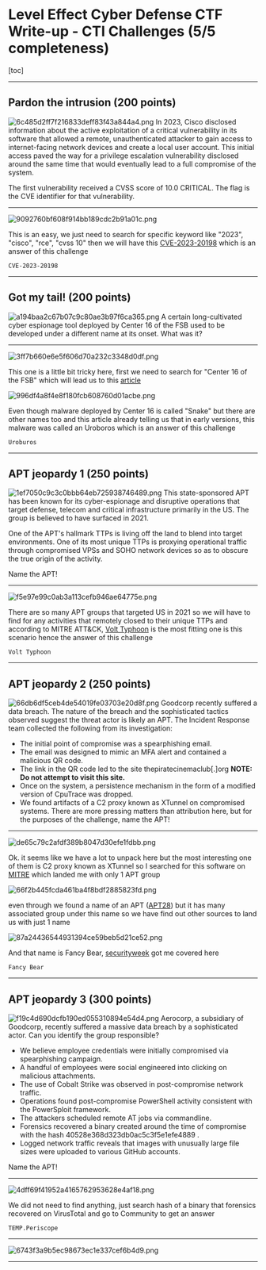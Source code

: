 # Level Effect Cyber Defense CTF Write-up - CTI Challenges (5/5 completeness)
[toc]
***
## Pardon the intrusion (200 points)
![6c485d2ff7f216833deff83f43a844a4.png](/resources/6c485d2ff7f216833deff83f43a844a4.png)
In 2023, Cisco disclosed information about the active exploitation of a critical vulnerability in its software that allowed a remote, unauthenticated attacker to gain access to internet-facing network devices and create a local user account. This initial access paved the way for a privilege escalation vulnerability disclosed around the same time that would eventually lead to a full compromise of the system.

The first vulnerability received a CVSS score of 10.0 CRITICAL. The flag is the CVE identifier for that vulnerability.
***
![9092760bf608f914bb189cdc2b91a01c.png](/resources/9092760bf608f914bb189cdc2b91a01c.png)

This is an easy, we just need to search for specific keyword like "2023", "cisco", "rce", "cvss 10" then we will have this [CVE-2023-20198](https://nvd.nist.gov/vuln/detail/CVE-2023-20198) which is an answer of this challenge

```
CVE-2023-20198
```
***
## Got my tail! (200 points)
![a194baa2c67b07c9c80ae3b97f6ca365.png](/resources/a194baa2c67b07c9c80ae3b97f6ca365.png)
A certain long-cultivated cyber espionage tool deployed by Center 16 of the FSB used to be developed under a different name at its onset. What was it?
***
![3ff7b660e6e5f606d70a232c3348d0df.png](/resources/3ff7b660e6e5f606d70a232c3348d0df.png)

This one is a little bit tricky here, first we need to search for "Center 16 of the FSB" which will lead us to this [article](https://www.rferl.org/a/russia-fsb-malware-snake-takedown/32407612.html)

![996df4a8f4e8f180fcb608760d01acbe.png](/resources/996df4a8f4e8f180fcb608760d01acbe.png)

Even though malware deployed by Center 16 is called "Snake" but there are other names too and this article already telling us that in early versions, this malware was called an Uroboros which is an answer of this challenge

```
Uroburos
```
***
## APT jeopardy 1 (250 points)
![1ef7050c9c3c0bbb64eb725938746489.png](/resources/1ef7050c9c3c0bbb64eb725938746489.png)
This state-sponsored APT has been known for its cyber-espionage and disruptive operations that target defense, telecom and critical infrastructure primarily in the US. The group is believed to have surfaced in 2021.

One of the APT's hallmark TTPs is living off the land to blend into target environments. One of its most unique TTPs is proxying operational traffic through compromised VPSs and SOHO network devices so as to obscure the true origin of the activity.

Name the APT!
***
![f5e97e99c0ab3a113cefb946ae64775e.png](/resources/f5e97e99c0ab3a113cefb946ae64775e.png)

There are so many APT groups that targeted US in 2021 so we will have to find for any activities that remotely closed to their unique TTPs and according to MITRE ATT&CK, [Volt Typhoon](https://attack.mitre.org/groups/G1017/) is the most fitting one is this scenario hence the answer of this challenge

```
Volt Typhoon
```
***
## APT jeopardy 2 (250 points)
![66db6df5ceb4de54019fe03703e20d8f.png](/resources/66db6df5ceb4de54019fe03703e20d8f.png)
Goodcorp recently suffered a data breach. The nature of the breach and the sophisticated tactics observed suggest the threat actor is likely an APT. The Incident Response team collected the following from its investigation:

- The initial point of compromise was a spearphishing email.
- The email was designed to mimic an MFA alert and contained a malicious QR code.
- The link in the QR code led to the site thepiratecinemaclub[.]org **NOTE: Do not attempt to visit this site.**
- Once on the system, a persistence mechanism in the form of a modified version of CpuTrace was dropped.
- We found artifacts of a C2 proxy known as XTunnel on compromised systems.
There are more pressing matters than attribution here, but for the purposes of the challenge, name the APT!
***
![de65c79c2afdf389b8047d30efe1fdbb.png](/resources/de65c79c2afdf389b8047d30efe1fdbb.png)

Ok. it seems like we have a lot to unpack here but the most interesting one of them is C2 proxy known as XTunnel so I searched for this software on [MITRE](https://attack.mitre.org/software/S0117/) which landed me with only 1 APT group 

![66f2b445fcda461ba4f8bdf2885823fd.png](/resources/66f2b445fcda461ba4f8bdf2885823fd.png)

even through we found a name of an APT ([APT28](https://attack.mitre.org/groups/G0007/)) but it has many associated group under this name so we have find out other sources to land us with just 1 name

![87a24436544931394ce59beb5d21ce52.png](/resources/87a24436544931394ce59beb5d21ce52.png)

And that name is Fancy Bear, [securityweek](https://www.securityweek.com/xtunnel-malware-specifically-built-dnc-hack-report/) got me covered here

```
Fancy Bear
```
***
## APT jeopardy 3 (300 points)
![f19c4d690dcfb190ed055310894e54d4.png](/resources/f19c4d690dcfb190ed055310894e54d4.png)
Aerocorp, a subsidiary of Goodcorp, recently suffered a massive data breach by a sophisticated actor. Can you identify the group responsible?

- We believe employee credentials were initially compromised via spearphishing campaign.
- A handful of employees were social engineered into clicking on malicious attachments.
- The use of Cobalt Strike was observed in post-compromise network traffic.
- Operations found post-compromise PowerShell activity consistent with the PowerSploit framework.
- The attackers scheduled remote AT jobs via commandline.
- Forensics recovered a binary created around the time of compromise with the hash 40528e368d323db0ac5c3f5e1efe4889 .
- Logged network traffic reveals that images with unusually large file sizes were uploaded to various GitHub accounts.

Name the APT!
***
![4dff69f41952a4165762953628e4af18.png](/resources/4dff69f41952a4165762953628e4af18.png)

We did not need to find anything, just search hash of a binary that forensics recovered on VirusTotal and go to Community to get an answer

```
TEMP.Periscope
```
***
![6743f3a9b5ec98673ec1e337cef6b4d9.png](/resources/6743f3a9b5ec98673ec1e337cef6b4d9.png)
***